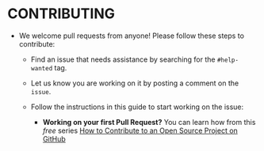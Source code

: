 # CONTRIBUTING

- We welcome pull requests from anyone! Please follow these steps to contribute:

  - Find an issue that needs assistance by searching for the `#help-wanted` tag.
  - Let us know you are working on it by posting a comment on the `issue`.
  - Follow the instructions in this guide to start working on the issue:

    - **Working on your first Pull Request?** You can learn how from this _free_ series [How to Contribute to an Open Source Project on GitHub](https://egghead.io/series/how-to-contribute-to-an-open-source-project-on-github)

